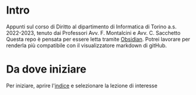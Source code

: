 # Intro
Appunti sul corso di Diritto al dipartimento di Informatica di Torino a.s. 2022-2023, 
tenuto dai Professori Avv. F. Montalcini e Avv. C. Sacchetto
Questa repo è pensata per essere letta tramite [Obsidian](https://obsidian.md/).
Potrei lavorare per renderla più compatibile con il visualizzatore markdown di gitHub.
# Da dove iniziare
Per iniziare, aprire l'[indice](indice) e selezionare la lezione di interesse